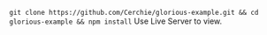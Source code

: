 `git clone https://github.com/Cerchie/glorious-example.git && cd glorious-example && npm install` Use Live Server to view. 
